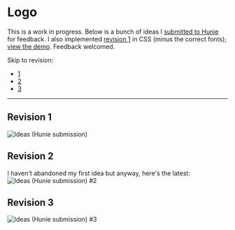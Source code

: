 # Logo

This is a work in progress. Below is a bunch of ideas I [submitted to Hunie](http://hunie.co/designs/1750-adam-lynch-logo/) for feedback. I also implemented [revision 1](#rev1) in CSS (minus the correct fonts); [view the demo](http://adam-lynch.github.com/logo).
Feedback welcomed.

Skip to revision: 

- [1](#rev1) 
- [2](#rev2)
- [3](#rev3)

---------------

## <a id="rev1"></a>Revision 1

![Ideas (Hunie submission)](https://raw.github.com/adam-lynch/logo/master/images/ideas.PNG)

## <a id="rev2"></a>Revision 2

I haven't abandoned my first idea but anyway, here's the latest:
![Ideas (Hunie submission) #2](https://raw.github.com/adam-lynch/logo/master/images/rev2.png)

## <a id="rev3"></a>Revision 3

![Ideas (Hunie submission) #3](https://raw.github.com/adam-lynch/logo/master/images/rev3.png)
